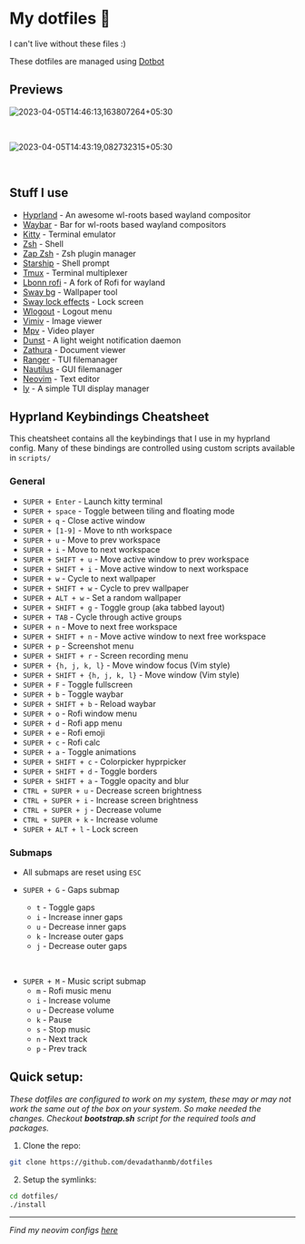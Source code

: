 # My dotfiles 🖤

I can't live without these files :)

These dotfiles are managed using [Dotbot](https://github.com/anishathalye/dotbot)

## Previews

![2023-04-05T14:46:13,163807264+05:30](https://user-images.githubusercontent.com/84301852/230037633-e63038ac-d4e7-4772-bae6-370c4569e933.png)

<br>

![2023-04-05T14:43:19,082732315+05:30](https://user-images.githubusercontent.com/84301852/230037168-5d66e021-2e76-4cc9-b28d-409b6db56dbc.png)

<br>

## Stuff I use

- [Hyprland](https://hyprland.org/) - An awesome wl-roots based wayland compositor
- [Waybar](https://github.com/Alexays/Waybar) - Bar for wl-roots based wayland compositors
- [Kitty](https://sw.kovidgoyal.net/kitty/) - Terminal emulator
- [Zsh](https://www.zsh.org/) - Shell
- [Zap Zsh](https://github.com/zap-zsh/zap) - Zsh plugin manager
- [Starship](https://starship.rs/) - Shell prompt
- [Tmux](https://github.com/tmux/tmux) - Terminal multiplexer
- [Lbonn rofi](https://github.com/lbonn/rofi) - A fork of Rofi for wayland
- [Sway bg](https://github.com/swaywm/swaybg) - Wallpaper tool
- [Sway lock effects](https://github.com/mortie/swaylock-effects) - Lock screen
- [Wlogout](https://github.com/ArtsyMacaw/wlogout) - Logout menu
- [Vimiv](https://github.com/karlch/vimiv) - Image viewer
- [Mpv](https://github.com/mpv-player/mpv) - Video player
- [Dunst](https://github.com/dunst-project/dunst) - A light weight notification daemon
- [Zathura](https://github.com/pwmt/zathura) - Document viewer
- [Ranger](https://github.com/ranger/ranger) - TUI filemanager
- [Nautilus](https://gitlab.gnome.org/GNOME/nautilus) - GUI filemanager
- [Neovim](https://github.com/neovim/neovim) - Text editor
- [ly](https://github.com/fairyglade/ly) - A simple TUI display manager

## Hyprland Keybindings Cheatsheet

This cheatsheet contains all the keybindings that I use in my hyprland config. Many of these bindings are controlled using custom scripts available in `scripts/`

### General

- `SUPER + Enter` - Launch kitty terminal
- `SUPER + space` - Toggle between tiling and floating mode
- `SUPER + q` - Close active window
- `SUPER + [1-9]` - Move to nth workspace
- `SUPER + u` - Move to prev workspace
- `SUPER + i` - Move to next workspace
- `SUPER + SHIFT + u` - Move active window to prev workspace
- `SUPER + SHIFT + i` - Move active window to next workspace
- `SUPER + w` - Cycle to next wallpaper
- `SUPER + SHIFT + w` - Cycle to prev wallpaper
- `SUPER + ALT + w` - Set a random wallpaper
- `SUPER + SHIFT + g` - Toggle group (aka tabbed layout)
- `SUPER + TAB` - Cycle through active groups
- `SUPER + n` - Move to next free workspace
- `SUPER + SHIFT + n` - Move active window to next free workspace
- `SUPER + p` - Screenshot menu
- `SUPER + SHIFT + r` - Screen recording menu
- `SUPER + {h, j, k, l}` - Move window focus (Vim style) 
- `SUPER + SHIFT + {h, j, k, l}` - Move window (Vim style) 
- `SUPER + F` - Toggle fullscreen
- `SUPER + b` - Toggle waybar
- `SUPER + SHIFT + b` - Reload waybar
- `SUPER + o` - Rofi window menu
- `SUPER + d` - Rofi app menu
- `SUPER + e` - Rofi emoji
- `SUPER + c` - Rofi calc
- `SUPER + a` - Toggle animations
- `SUPER + SHIFT + c` - Colorpicker hyprpicker
- `SUPER + SHIFT + d` - Toggle borders
- `SUPER + SHIFT + a` - Toggle opacity and blur
- `CTRL + SUPER + u` - Decrease screen brightness
- `CTRL + SUPER + i` - Increase screen brightness
- `CTRL + SUPER + j` - Decrease volume
- `CTRL + SUPER + k` - Increase volume
- `SUPER + ALT + l` - Lock screen

### Submaps

- All submaps are reset using `ESC`

- `SUPER + G` - Gaps submap
  - `t` - Toggle gaps 
  - `i` - Increase inner gaps 
  - `u` - Decrease inner gaps 
  - `k` - Increase outer gaps 
  - `j` - Decrease outer gaps 

<br> 

- `SUPER + M` - Music script submap
  - `m` - Rofi music menu
  - `i` - Increase volume 
  - `u` - Decrease volume
  - `k` - Pause
  - `s` - Stop music
  - `n` - Next track
  - `p` - Prev track


## Quick setup:

_These dotfiles are configured to work on my system, these may or may not work the same out of the box on your system. So make needed the changes. Checkout **bootstrap.sh** script for the required tools and packages._
<br>

1. Clone the repo:

```bash
git clone https://github.com/devadathanmb/dotfiles
```

2. Setup the symlinks:

```bash
cd dotfiles/
./install
```

---

_Find my neovim configs [here](https://github.com/devadathanmb/entevim)_
